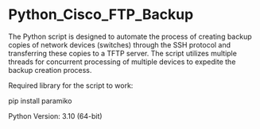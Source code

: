 # Python_Cisco_FTP_Backup

The Python script is designed to automate the process of creating backup copies of network devices (switches) through the SSH protocol and transferring these copies to a TFTP server. The script utilizes multiple threads for concurrent processing of multiple devices to expedite the backup creation process.

Required library for the script to work:

pip install paramiko

Python Version: 3.10 (64-bit)
